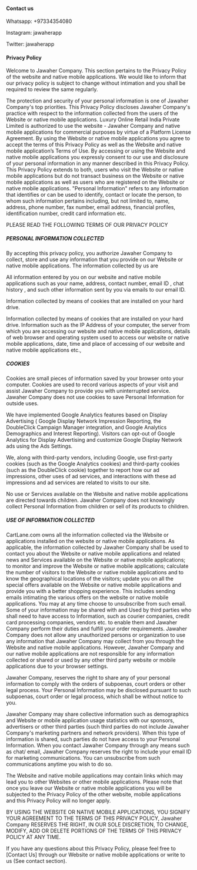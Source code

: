 #### **Contact us**
Whatsapp: +97334354080

Instagram: jawaherapp

Twitter: jawaherapp

#### **Privacy Policy**

Welcome to Jawaher Company. This section pertains to the Privacy Policy of the website and native mobile applications. We would like to inform that our privacy policy is subject to change without intimation and you shall be required to review the same regularly.

The protection and security of your personal information is one of Jawaher Company's top priorities. This Privacy Policy discloses Jawaher Company's practice with respect to the information collected from the users of the Website or native mobile applications. Luxury Online Retail India Private Limited is authorized to use the website - Jawaher Company and native mobile applications for commercial purposes by virtue of a Platform License Agreement. By using the Website or native mobile applications you agree to accept the terms of this Privacy Policy as well as the Website and native mobile application’s Terms of Use. By accessing or using the Website and native mobile applications you expressly consent to our use and disclosure of your personal information in any manner described in this Privacy Policy. This Privacy Policy extends to both, users who visit the Website or native mobile applications but do not transact business on the Website or native mobile applications as well as users who are registered on the Website or native mobile applications. "Personal Information" refers to any information that identifies or can be used to identify, contact or locate the person, to whom such information pertains including, but not limited to, name, address, phone number, fax number, email address, financial profiles, identification number, credit card information etc.

PLEASE READ THE FOLLOWING TERMS OF OUR PRIVACY POLICY

##### PERSONAL INFORMATION COLLECTED

By accepting this privacy policy, you authorize Jawaher Company to collect, store and use any information that you provide on our Website or native mobile applications. The information collected by us are

All information entered by you on our website and native mobile applications such as your name, address, contact number, email ID , chat history , and such other information sent by you via emails to our email ID.

Information collected by means of cookies that are installed on your hard drive.

Information collected by means of cookies that are installed on your hard drive. Information such as the IP Address of your computer, the server from which you are accessing our website and native mobile applications, details of web browser and operating system used to access our website or native mobile applications, date, time and place of accessing of our website and native mobile applications etc.,

##### **COOKIES**

Cookies are small pieces of information saved by your browser onto your computer. Cookies are used to record various aspects of your visit and assist Jawaher Company to provide you with uninterrupted service. Jawaher Company does not use cookies to save Personal Information for outside uses.

We have implemented Google Analytics features based on Display Advertising ( Google Display Network Impression Reporting, the DoubleClick Campaign Manager integration, and Google Analytics Demographics and Interest Reporting). Visitors can opt-out of Google Analytics for Display Advertising and customize Google Display Network ads using the Ads Settings.

We, along with third-party vendors, including Google, use first-party cookies (such as the Google Analytics cookies) and third-party cookies (such as the DoubleClick cookie) together to report how our ad impressions, other uses of ad services, and interactions with these ad impressions and ad services are related to visits to our site.

No use or Services available on the Website and native mobile applications are directed towards children. Jawaher Company does not knowingly collect Personal Information from children or sell of its products to children.

##### **USE OF INFORMATION COLLECTED**

CartLane.com owns all the information collected via the Website or applications installed on the website or native mobile applications. As applicable, the information collected by Jawaher Company shall be used to contact you about the Website or native mobile applications and related news and Services available on the Website or native mobile applications; to monitor and improve the Website or native mobile applications; calculate the number of visitors to the Website or native mobile applications and to know the geographical locations of the visitors; update you on all the special offers available on the Website or native mobile applications and provide you with a better shopping experience. This includes sending emails intimating the various offers on the website or native mobile applications. You may at any time choose to unsubscribe from such email. Some of your information may be shared with and Used by third parties who shall need to have access to Information, such as courier companies, credit card processing companies, vendors etc. to enable them and Jawaher Company perform their duties and fulfill your order requirements. Jawaher Company does not allow any unauthorized persons or organization to use any information that Jawaher Company may collect from you through the Website and native mobile applications. However, Jawaher Company and our native mobile applications are not responsible for any information collected or shared or used by any other third party website or mobile applications due to your browser settings.

Jawaher Company, reserves the right to share any of your personal information to comply with the orders of subpoenas, court orders or other legal process. Your Personal Information may be disclosed pursuant to such subpoenas, court order or legal process, which shall be without notice to you.

Jawaher Company may share collective information such as demographics and Website or mobile application usage statistics with our sponsors, advertisers or other third parties (such third parties do not include Jawaher Company's marketing partners and network providers). When this type of information is shared, such parties do not have access to your Personal Information. When you contact Jawaher Company through any means such as chat/ email, Jawaher Company reserves the right to include your email ID for marketing communications. You can unsubscribe from such communications anytime you wish to do so.

The Website and native mobile applications may contain links which may lead you to other Websites or other mobile applications. Please note that once you leave our Website or native mobile applications you will be subjected to the Privacy Policy of the other website, mobile applications and this Privacy Policy will no longer apply.

BY USING THE WEBSITE OR NATIVE MOBILE APPLICATIONS, YOU SIGNIFY YOUR AGREEMENT TO THE TERMS OF THIS PRIVACY POLICY, Jawaher Company RESERVES THE RIGHT, IN OUR SOLE DISCRETION, TO CHANGE, MODIFY, ADD OR DELETE PORTIONS OF THE TERMS OF THIS PRIVACY POLICY AT ANY TIME.

If you have any questions about this Privacy Policy, please feel free to [Contact Us] through our Website or native mobile applications or write to us (See contact section).
